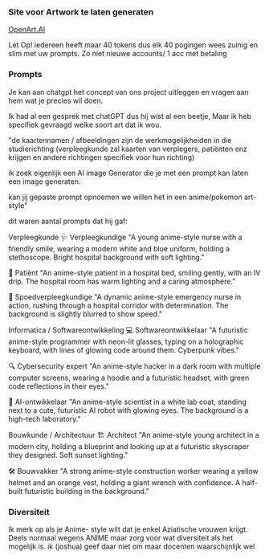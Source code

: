 ### Site voor Artwork te laten generaten

[OpenArt.AI](https://openart.ai)

Let Op! iedereen heeft maar 40 tokens dus elk 40 pogingen wees zuinig en slim met uw prompts. Zo niet nieuwe accounts/ 1 acc met betaling

### Prompts 

Je kan aan chatgpt het concept van ons project uitleggen en vragen aan hem wat je precies wil doen.

Ik had al een gesprek met chatGPT dus hij wist al een beetje, Maar ik heb specifiek gevraagd welke soort art dat ik wou.

"de kaartennamen / afbeeldingen  zijn de werkmogelijkheiden in die studierichting (verpleegkunde zal kaarten van verplegers, patiënten enz krijgen en andere richtingen specifiek voor hun richting)

ik zoek eigenlijk  een AI image Generator die je met een prompt kan laten een image generaten. 

kan jij gepaste prompt opnoemen we willen het in een anime/pokemon art-style"

dit waren aantal prompts dat hij gaf:

Verpleegkunde
🩺 Verpleegkundige
"A young anime-style nurse with a friendly smile, wearing a modern white and blue uniform, holding a stethoscope. Bright hospital background with soft lighting."

🏥 Patiënt
"An anime-style patient in a hospital bed, smiling gently, with an IV drip. The hospital room has warm lighting and a caring atmosphere."

💉 Spoedverpleegkundige
"A dynamic anime-style emergency nurse in action, rushing through a hospital corridor with determination. The background is slightly blurred to show speed."

Informatica / Softwareontwikkeling
💻 Softwareontwikkelaar
"A futuristic anime-style programmer with neon-lit glasses, typing on a holographic keyboard, with lines of glowing code around them. Cyberpunk vibes."

🔍 Cybersecurity expert
"An anime-style hacker in a dark room with multiple computer screens, wearing a hoodie and a futuristic headset, with green code reflections in their eyes."

🤖 AI-ontwikkelaar
"An anime-style scientist in a white lab coat, standing next to a cute, futuristic AI robot with glowing eyes. The background is a high-tech laboratory."

Bouwkunde / Architectuur
🏗️ Architect
"An anime-style young architect in a modern city, holding a blueprint and looking up at a futuristic skyscraper they designed. Soft sunset lighting."

🛠️ Bouwvakker
"A strong anime-style construction worker wearing a yellow helmet and an orange vest, holding a giant wrench with confidence. A half-built futuristic building in the background."


### Diversiteit

Ik merk op als je Anime- style wilt dat je enkel Aziatische vrouwen krijgt. Deels normaal wegens ANIME maar zorg voor wat diversiteit als het mogelijk is. ik (joshua) geef daar niet om maar docenten waarschijnlijk wel
